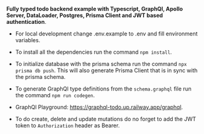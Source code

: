 **Fully typed todo backend example with Typescript, GraphQl, Apollo Server, DataLoader, Postgres, Prisma Client and JWT based authentication**.

- For local development change .env.example to .env and fill environment variables.

- To install all the dependencies run the command `npm install`.

- To initialize database with the prisma schema run the command `npx prisma db push`. This will also generate Prisma Client that is in sync with the prisma schema.

- To generate GraphQl type definitions from the `schema.graphql` file run the command `npm run codegen`.

- GraphQl Playground: https://graphql-todo.up.railway.app/graphql.

- To do create, delete and update mutations do no forget to add the JWT token to `Authorization` header as Bearer.
